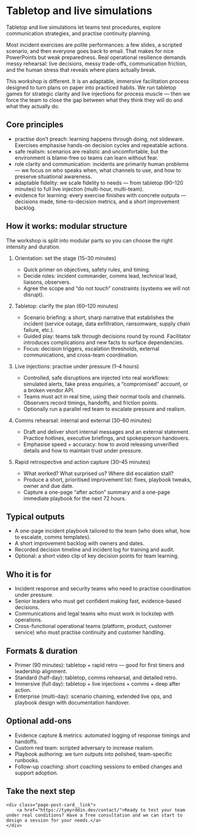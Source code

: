 # Tabletop and live simulations

Tabletop and live simulations let teams test procedures, explore communication strategies, and practise continuity planning.

Most incident exercises are polite performances: a few slides, a scripted scenario, and then everyone goes back to email. That makes for 
nice PowerPoints but weak preparedness. Real operational resilience demands messy rehearsal: live decisions, messy trade-offs, 
communication friction, and the human stress that reveals where plans actually break.

This workshop is different. It is an adaptable, immersive facilitation process designed to turn plans on paper into practiced 
habits. We run tabletop games for strategic clarity and live injections for process muscle — then we force the team to close 
the gap between what they think they will do and what they actually do.

## Core principles

*   practise don’t preach: learning happens through doing, not slideware. Exercises emphasise hands-on decision cycles and repeatable actions.
*   safe realism: scenarios are realistic and uncomfortable, but the environment is blame-free so teams can learn without fear.
*   role clarity and communication: incidents are primarily human problems — we focus on who speaks when, what channels to use, and how to preserve situational awareness.
*   adaptable fidelity: we scale fidelity to needs — from tabletop (90–120 minutes) to full live injection (multi-hour, multi-team).
*   evidence for learning: every exercise finishes with concrete outputs — decisions made, time-to-decision metrics, and a short improvement backlog.

## How it works: modular structure

The workshop is split into modular parts so you can choose the right intensity and duration.

1. Orientation: set the stage (15–30 minutes)
   *  Quick primer on objectives, safety rules, and timing.  
   *  Decide roles: incident commander, comms lead, technical lead, liaisons, observers.  
   *  Agree the scope and “do not touch” constraints (systems we will not disrupt).

2. Tabletop: clarify the plan (60–120 minutes)
   *  Scenario briefing: a short, sharp narrative that establishes the incident (service outage, data exfiltration, ransomware, supply chain failure, etc.).  
   *  Guided play: teams talk through decisions round by round. Facilitator introduces complications and new facts to surface dependencies.  
   *  Focus: decision triggers, escalation thresholds, external communications, and cross-team coordination.

3. Live injections: practise under pressure (1–4 hours)
   *  Controlled, safe disruptions are injected into real workflows: simulated alerts, fake press enquiries, a “compromised” account, or a broken vendor API.  
   *  Teams must act in real time, using their normal tools and channels. Observers record timings, handoffs, and friction points.  
   *  Optionally run a parallel red team to escalate pressure and realism.

4. Comms rehearsal: internal and external (30–60 minutes)
   *  Draft and deliver short internal messages and an external statement. Practice hotlines, executive briefings, and spokesperson handovers.  
   *  Emphasise speed + accuracy: how to avoid releasing unverified details and how to maintain trust under pressure.

5. Rapid retrospective and action capture (30–45 minutes)
   *  What worked? What surprised us? Where did escalation stall?  
   *  Produce a short, prioritised improvement list: fixes, playbook tweaks, owner and due date.  
   *  Capture a one-page “after action” summary and a one-page immediate playbook for the next 72 hours.

## Typical outputs

*   A one-page incident playbook tailored to the team (who does what, how to escalate, comms templates).  
*   A short improvement backlog with owners and dates.  
*   Recorded decision timeline and incident log for training and audit.  
*   Optional: a short video clip of key decision points for team learning.

## Who it is for

*   Incident response and security teams who need to practise coordination under pressure.  
*   Senior leaders who must get confident making fast, evidence-based decisions.  
*   Communications and legal teams who must work in lockstep with operations.  
*   Cross-functional operational teams (platform, product, customer service) who must practise continuity and customer handling.

## Formats & duration

*   Primer (90 minutes): tabletop + rapid retro — good for first timers and leadership alignment.  
*   Standard (half-day): tabletop, comms rehearsal, and detailed retro.  
*   Immersive (full day): tabletop + live injections + comms + deep after action.  
*   Enterprise (multi-day): scenario chaining, extended live ops, and playbook design with documentation handover.

## Optional add-ons

*   Evidence capture & metrics: automated logging of response timings and handoffs.  
*   Custom red team: scripted adversary to increase realism.  
*   Playbook authoring: we turn outputs into polished, team-specific runbooks.  
*   Follow-up coaching: short coaching sessions to embed changes and support adoption.

## Take the next step

```{raw} html
<div class="page-post-card__link">
    <a href="https://tymyrddin.dev/contact/">Ready to test your team under real conditions? Have a free consultation and we can start to design a session for your needs.</a>
</div>
